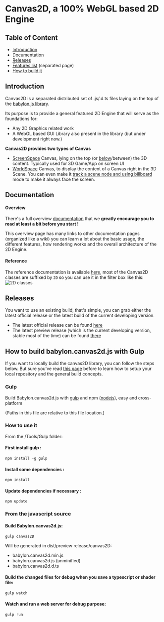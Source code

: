Canvas2D, a 100% WebGL based 2D Engine
====================

## Table of Content

- [Introduction](#introduction)
- [Documentation](#documentation)
- [Releases](#releases)
- [Features list](features.md) (separated page)
- [How to build it](#how-to-build-babyloncanvas2djs-with-gulp)

## Introduction

Canvas2D is a separated distributed set of .js/.d.ts files laying on the top of the [babylon.js library](../readme.md).

Its purpose is to provide a general featured 2D Engine that will serve as the foundations for:

 - Any 2D Graphics related work
 - A WebGL based GUI Library also present in the library (but under development right now.)

 **Canvas2D provides two types of Canvas**

  - [ScreenSpace](http://babylonjs-playground.com/#272WI1#6) Canvas, lying on the top (or [below](http://babylonjs-playground.com/#RXVJD#2)/between) the 3D content. Typically used for 3D Game/App on screen UI
  - [WorldSpace](http://babylonjs-playground.com/#1BKDEO#22) Canvas, to display the content of a Canvas right in the 3D Scene. You can even make it [track a scene node and using billboard](http://babylonjs-playground.com/#1KYG17#1) mode to make it always face the screen.

## Documentation

#### Overview
There's a full overview [documentation](http://doc.babylonjs.com/overviews/Canvas2D_Home) that we **greatly encourage you to read at least a bit before you start !**

This overview page has many links to other documentation pages (organized like a wiki) you can learn a lot about the basic usage, the different features, how rendering works and the overall architecture of the 2D Engine.

#### Reference
The reference documentation is available [here](http://doc.babylonjs.com/classes/), most of the Canvas2D classes are suffixed by `2D` so you can use it in the filter box like this:![2D classes](http://i.imgur.com/hx4Llmi.png)

## Releases

You want to use an existing build, that's simple, you can grab either the latest official release or the latest build of the current developing version.

- The latest official release can be found [here](https://github.com/BabylonJS/Babylon.js/tree/master/dist)
- The latest preview release (which is the current developing version, stable most of the time) can be found [there](https://github.com/BabylonJS/Babylon.js/tree/master/dist/preview%20release/canvas2D)


## How to build babylon.canvas2d.js with Gulp

If you want to locally build the canvas2D library, you can follow the steps below. But sure you've read [this page](http://doc.babylonjs.com/generals/how_to_start) before to learn how to setup your local repository and the general build concepts.

### Gulp
Build Babylon.canvas2d.js with [gulp](http://gulpjs.com/ "gulp") and npm ([nodejs](http://nodejs.org/ "nodejs")), easy and cross-platform

(Paths in this file are relative to this file location.)

### How to use it

From the /Tools/Gulp folder:

#### First install gulp :
```
npm install -g gulp
```

#### Install some dependencies :
```
npm install
```

#### Update dependencies if necessary :
```
npm update
```

### From the javascript source
#### Build Babylon.canvas2d.js:

```
gulp canvas2D
```
Will be generated in dist/preview release/canvas2D:
- babylon.canvas2d.min.js
- babylon.canvas2d.js (unminified)
- babylon.canvas2d.d.ts

#### Build the changed files for debug when you save a typescript or shader file:
```
gulp watch
```

#### Watch and run a web server for debug purpose:
```
gulp run
```

